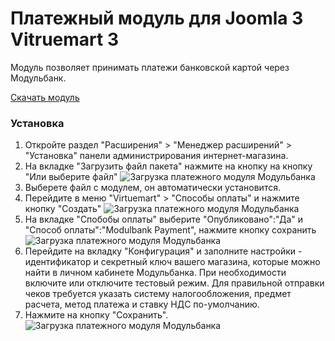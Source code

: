 # Платежный модуль для Joomla 3 Vitruemart 3

Модуль позволяет принимать платежи банковской картой через Модульбанк.

[Скачать модуль](https://github.com/modulbank-pay/modulbank-joomla-virtuemart/releases/download/v1.0.1/virtuemart_modulbank_1.0.1.zip)

### Установка

1. Откройте раздел "Расширения" > "Менеджер расширений" > "Установка" панели администрирования интернет-магазина.
2. На вкладке "Загрузить файл пакета" нажмите на кнопку на кнопку "Или выберите файл"
![Загрузка платежного модуля Модульбанка](https://modulbank-pay.github.io/screenshots/virtuemart/1.png)
3. Выберете файл с модулем, он автоматически установится.
4. Перейдите в меню "Virtuemart" > "Способы оплаты" и нажмите кнопку "Создать"
![Загрузка платежного модуля Модульбанка](https://modulbank-pay.github.io/screenshots/virtuemart/2.png)
5. На вкладке "Спобобы оплаты" выберите "Опубликовано":"Да" и "Способ оплаты":"Modulbank Payment", нажмите кнопку сохранить
![Загрузка платежного модуля Модульбанка](https://modulbank-pay.github.io/screenshots/virtuemart/3.png)
6. Перейдите на вкладку "Конфигурация" и заполните настройки - идентификатор и секретный ключ вашего магазина, которые можно найти в личном кабинете Модульбанка. При необходимости включите или отключите тестовый режим.
Для правильной отправки чеков требуется указать систему налогообложения, предмет расчета, метод платежа и ставку НДС по-умолчанию.
7. Нажмите на кнопку "Сохранить".
![Загрузка платежного модуля Модульбанка](https://modulbank-pay.github.io/screenshots/virtuemart/4.png)